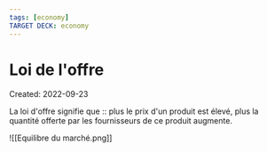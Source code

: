 ```yaml
---
tags: [economy] 
TARGET DECK: economy
---
```

# Loi de l'offre
Created: 2022-09-23

La loi d'offre signifie que :: plus le prix d'un produit est élevé, plus la quantité offerte par les fournisseurs de ce produit augmente.
<!--SR:!2022-11-15,36,270-->

![[Equilibre du marché.png]]

